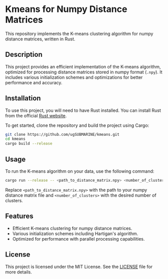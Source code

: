 # Kmeans for Numpy Distance Matrices

This repository implements the K-means clustering algorithm for numpy distance matrices, written in Rust.

## Description

This project provides an efficient implementation of the K-means algorithm, optimized for processing distance matrices stored in numpy format (`.npy`). It includes various initialization schemes and optimizations for better performance and accuracy.

## Installation

To use this project, you will need to have Rust installed. You can install Rust from the official [Rust website](https://www.rust-lang.org/).

To get started, clone the repository and build the project using Cargo:

```sh
git clone https://github.com/ugSUBMARINE/kmeans.git
cd kmeans
cargo build --release
```

## Usage

To run the K-means algorithm on your data, use the following command:

```sh
cargo run --release -- <path_to_distance_matrix.npy> <number_of_clusters>
```

Replace `<path_to_distance_matrix.npy>` with the path to your numpy distance matrix file and `<number_of_clusters>` with the desired number of clusters.

## Features

- Efficient K-means clustering for numpy distance matrices.
- Various initialization schemes including Hartigan's algorithm.
- Optimized for performance with parallel processing capabilities.

## License

This project is licensed under the MIT License. See the [LICENSE](LICENSE) file for more details.
